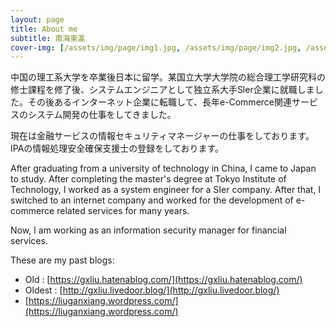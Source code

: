```yaml
---
layout: page
title: About me
subtitle: 南海東瀛
cover-img: [/assets/img/page/img1.jpg, /assets/img/page/img2.jpg, /assets/img/page/img3.jpg, /assets/img/page/img4.jpg, /assets/img/page/img5.jpg, /assets/img/page/img6.jpg]
---
```


中国の理工系大学を卒業後日本に留学。某国立大学大学院の総合理工学研究科の修士課程を修了後、システムエンジニアとして独立系大手Sler企業に就職しました。その後あるインターネット企業に転職して、長年e-Commerce関連サービスのシステム開発の仕事をしてきました。

現在は金融サービスの情報セキュリティマネージャーの仕事をしております。
IPAの情報処理安全確保支援士の登録をしております。

After graduating from a university of technology in China, I came to Japan to study. After completing the master's degree at Tokyo Institute of Technology, I worked as a system engineer for a SIer company. After that, I switched to an internet company and worked for the development of e-commerce related services for many years.

Now, I am working as an information security manager for financial services.

These are my past blogs:
- Old : [https://gxliu.hatenablog.com/](https://gxliu.hatenablog.com/)
- Oldest : [http://gxliu.livedoor.blog/](http://gxliu.livedoor.blog/)
- [https://liuganxiang.wordpress.com/](https://liuganxiang.wordpress.com/)
